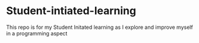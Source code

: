 # Student-intiated-learning
This repo is for my Student Initated learning as I explore and improve myself in a programming aspect
